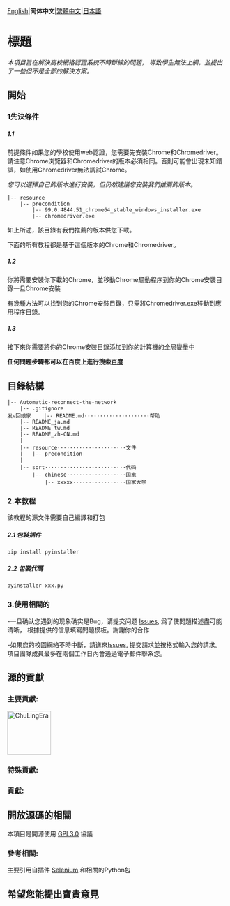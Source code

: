 [English](README.md)|**简体中文**|[繁體中文](README_tw.md)|[日本語](README_ja.md)

# 標題
_本項目旨在解決高校網絡認證系統不時斷線的問題，
導致學生無法上網，並提出了一些但不是全部的解決方案。_

## 開始

### 1先決條件

##### 1.1

前提條件如果您的學校使用web認證，您需要先安裝Chrome和Chromedriver。請注意Chrome浏覽器和Chromedriver的版本必須相同。否則可能會出現未知錯誤，如使用Chromedriver無法調試Chrome。

_您可以選擇自己的版本進行安裝，但仍然建議您安裝我們推薦的版本。_

```
|-- resource
    |-- precondition
        |-- 99.0.4844.51_chrome64_stable_windows_installer.exe
        |-- chromedriver.exe

```
如上所述，該目錄有我們推薦的版本供您下載。

下面的所有教程都是基于這個版本的Chrome和Chromedriver。

##### 1.2
你將需要安裝你下載的Chrome，並移動Chrome驅動程序到你的Chrome安裝目錄一旦Chrome安裝

有幾種方法可以找到您的Chrome安裝目錄，只需將Chromedriver.exe移動到應用程序目錄。

##### 1.3
接下來你需要將你的Chrome安裝目錄添加到你的計算機的全局變量中

**任何問題步驟都可以在百度上進行搜索[百度](https://www.baidu.com)**

## 目錄結構
```
|-- Automatic-reconnect-the-network
    |-- .gitignore
发v回娘家    |-- README.md·····················帮助
    |-- README_ja.md
    |-- README_tw.md
    |-- README_zh-CN.md
    |
    |-- resource······················文件
    |   |-- precondition
    |
    |-- sort··························代码
        |-- chinese···················国家
            |-- xxxxx·················国家大学
```
### 2.本教程
該教程的源文件需要自己編譯和打包

##### 2.1 包裝插件
```
pip install pyinstaller
```
##### 2.2 包裝代碼
```
pyinstaller xxx.py
```

### 3.使用相關的
-一旦确认您遇到的现象确实是Bug，请提交问题 [Issues](https://github.com/ChuLingEra/Automatic-reconnect-the-network/issues/new?assignees=&labels=&template=bug_report.md&title=), 爲了使問題描述盡可能清晰，
根據提供的信息填寫問題模板。謝謝你的合作

-如果您的校園網絡不時中斷，請進來[Issues](https://github.com/ChuLingEra/Automatic-reconnect-the-network/issues/new?assignees=&labels=&template=feature_Request.md&title=), 提交請求並按格式輸入您的請求。
項目團隊成員最多在兩個工作日內會通過電子郵件聯系您。

## 源的貢獻

### 主要貢獻:
<a href="https://github.com/ChuLingEra"><img src="https://avatars.githubusercontent.com/u/104434077?s=400" alt="ChuLingEra" width="100"></a>

### 特殊貢獻:

### 貢獻:

## 開放源碼的相關
本項目是開源使用 [GPL3.0](https://github.com/ChuLingEra/Automatic-reconnect-the-network/blob/master/LICENSE) 協議

### 參考相關:
主要引用自插件 [Selenium](https://www.selenium.dev/) 和相關的Python包

## 希望您能提出寶貴意見